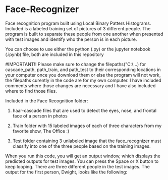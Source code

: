 # Face-Recognizer
Face recognition program built using Local Binary Patters Histograms. Included is a labeled training set of pictures of 3 different people. The program is built to separate these people from one another when presented with test images and identify who the person is in each picture.

You can choose to use either the python (.py) or the jupyter notebook (.ipynb) file, both are included in this repository

#IMPORTANT!!
Please make sure to change the filepaths("C:\\...) for cascade_path, path_train, and path_test to their corresponding locations in your computer once you download them or else the program will not work, the filepaths curently in the code are for my own computer. I have included comments where those changes are necessary and I have also included where to find those files.


Included in the Face Recognition folder:


1) haar-cascade files that are used to detect the eyes, nose, and frontal face of a person in photos

2) Train folder with 15 labeled images of each of three characters from my favorite show, The Office :)

3) Test folder containing 3 unlabeled image that the face_recognizer must classify into one of the three people based on the training images.

When you run this code, you will get an output window, which displays the predicted outputs for test images. You can press the Space or X button to keep looping. There are three different people in the test images. The output for the first person, Dwight, looks like the following:


